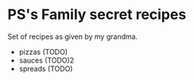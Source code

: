# PS's Family secret recipes

Set of recipes as given by my grandma.

* pizzas (TODO)
* sauces (TODO)2
* spreads (TODO)
